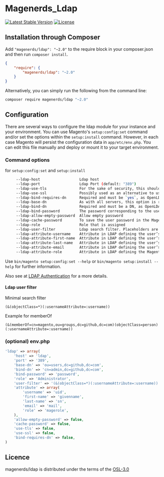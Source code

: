 # Magenerds_Ldap
[![Latest Stable Version](https://img.shields.io/packagist/v/magenerds/ldap.svg?style=flat-square)](https://packagist.org/packages/magenerds/ldap)
[![License](https://img.shields.io/packagist/l/magenerds/ldap.svg?style=flat-square)](https://packagist.org/packages/magenerds/ldap)

## Installation through Composer
Add `"magenerds/ldap": "~2.0"` to the require block in your composer.json and then run `composer install`.

```json
{
	"require": {
		"magenerds/ldap": "~2.0"
	}
}
```

Alternatively, you can simply run the following from the command line:

```sh
composer require magenerds/ldap "~2.0"
```

## Configuration
There are several ways to configure the ldap module for your instance and your 
environment. You can use Magento's `setup:config:set` command and/or set the options
within the `setup:install` command. However, in each case Magento will persist the
configuration data in `app/etc/env.php`. You can edit this file manually and deploy
or mount it to your target environment.

### Command options 
for `setup:config:set` and `setup:install`
```sh
     --ldap-host                  Ldap host
     --ldap-port                  Ldap Port (default: "389")
     --ldap-use-tls               For the sake of security, this should be `yes` if the server has the necessary certificate installed.
     --ldap-use-ssl               Possibly used as an alternative to useStartTls
     --ldap-bind-requires-dn      Required and must be `yes`, as OpenLDAP requires that usernames be in DN form when performing a bind.
     --ldap-base-dn               As with all servers, this option is required and indicates the DN under which all accounts being authenticated are located.
     --ldap-bind-dn               Required and must be a DN, as OpenLDAP requires that usernames be in DN form when performing a bind. Try to use an unprivileged account.
     --ldap-bind-password         The password corresponding to the username above, but this may be omitted if the LDAP server permits an anonymous binding to query user accounts.
     --ldap-allow-empty-password  Allow empty password
     --ldap-cache-password        To save the user password in the Magento database. Then, users will be able to log in even when the LDAP server is not reachable.
     --ldap-role                  Role that is assigned
     --ldap-user-filter           Ldap search filter. Placeholders are ":usernameAttribute" and ":username". (default: "(&(objectClass=*)(:usernameAttribute=:username))")
     --ldap-attribute-username    Attribute in LDAP defining the user’s username. (default: "uid")
     --ldap-attribute-first-name  Attribute in LDAP defining the user’s first name. (default: "givenname")
     --ldap-attribute-last-name   Attribute in LDAP defining the user’s last name. (default: "sn")
     --ldap-attribute-email       Attribute in LDAP defining the user’s email. (default: "mail")
     --ldap-attribute-role        Attribute in LDAP defining the Magento role. (default: role specified in --ldap-role")

```

Use `bin/magento setup:config:set --help` or `bin/magento setup:install --help`
for further information. 

Also see at [LDAP Authentication](https://framework.zend.com/manual/1.10/en/zend.auth.adapter.ldap.html) for a more details.

#### Ldap user filter
Minimal search filter

```
(&(objectClass=*)(:usernameAttribute=:username))
```

Example for memberOf

```
(&(memberOf=cn=magento,ou=groups,dc=github,dc=com)(objectClass=person)(:usernameAttribute=:username))
```


### (optional) env.php
```php
'ldap' => array(
    'host' => 'ldap',
    'port' => '389',
    'base-dn' => 'ou=users,dc=github,dc=com',
    'bind-dn' => 'cn=admin,dc=github,dc=com',
    'bind-password' => 'password',
    'role' => 'Administrator',
    'user-filter' => '(&(objectClass=*)(:usernameAttribute=:username))',
    'attribute' => array(
        'username' => 'uid',
        'first-name' => 'givenname',
        'last-name' => 'sn',
        'email' => 'mail',
        'role' => 'magerole',
    ),
    'allow-empty-password' => false,
    'cache-password' => false,
    'use-tls' => false,
    'use-ssl' => false,
    'bind-requires-dn' => false,
)
```

## Licence

magenerds/ldap is distributed under the terms of the [OSL-3.0](https://github.com/magenerds/ldap/blob/master/LICENSE.md)

 
